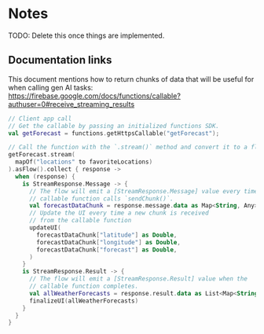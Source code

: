 # Notes

TODO: Delete this once things are implemented.

## Documentation links
This document mentions how to return chunks of data that will be useful for when calling gen AI tasks: https://firebase.google.com/docs/functions/callable?authuser=0#receive_streaming_results

```kotlin
// Client app call
// Get the callable by passing an initialized functions SDK.
val getForecast = functions.getHttpsCallable("getForecast");

// Call the function with the `.stream()` method and convert it to a flow
getForecast.stream(
  mapOf("locations" to favoriteLocations)
).asFlow().collect { response ->
  when (response) {
    is StreamResponse.Message -> {
      // The flow will emit a [StreamResponse.Message] value every time the
      // callable function calls `sendChunk()`.
      val forecastDataChunk = response.message.data as Map<String, Any>
      // Update the UI every time a new chunk is received
      // from the callable function
      updateUI(
        forecastDataChunk["latitude"] as Double,
        forecastDataChunk["longitude"] as Double,
        forecastDataChunk["forecast"] as Double,
      )
    }
    is StreamResponse.Result -> {
      // The flow will emit a [StreamResponse.Result] value when the
      // callable function completes.
      val allWeatherForecasts = response.result.data as List<Map<String, Any>>
      finalizeUI(allWeatherForecasts)
    }
  }
}
```
